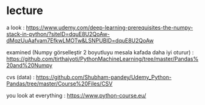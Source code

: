 # lecture
a look : https://www.udemy.com/deep-learning-prerequisites-the-numpy-stack-in-python/?siteID=dquE8U2QoAw-dMqzUuAafvam7EfkwLMOTw&LSNPUBID=dquE8U2QoAw


examined (Numpy görselleştir 2 boyutluyu mesala kafada daha iyi oturur) : https://github.com/tirthajyoti/PythonMachineLearning/tree/master/Pandas%20and%20Numpy

cvs (data) : https://github.com/Shubham-pandey/Udemy_Python-Pandas/tree/master/Course%20Files/CSV

you look at everything : https://www.python-course.eu/
